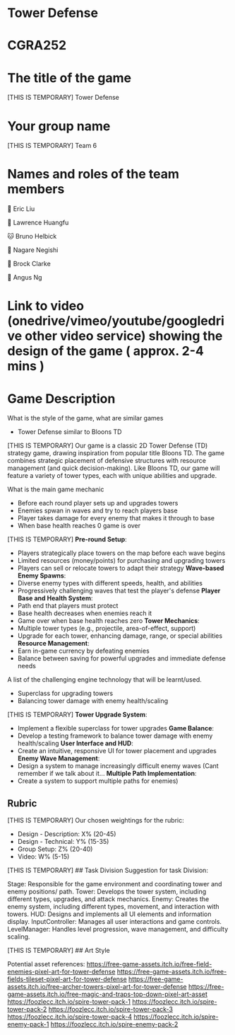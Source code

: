 # Tower Defense
# CGRA252


# The title of the game

[THIS IS TEMPORARY]
<TEMP>Tower Defense</TEMP>

# Your group name

[THIS IS TEMPORARY]
<TEMP>Team 6</TEMP>

# Names and roles of the team members
🐻 Eric Liu

🐺 Lawrence Huangfu

🐱 Bruno Helbick

🐶 Nagare Negishi

🐰 Brock Clarke

🦉 Angus Ng


# Link to video (onedrive/vimeo/youtube/googledrive other video service) showing the design of the game ( approx. 2-4 mins )


# Game Description
What is the style of the game, what are similar games
- Tower Defense similar to Bloons TD

[THIS IS TEMPORARY]
<TEMP>
Our game is a classic 2D Tower Defense (TD) strategy game,
drawing inspiration from popular title Bloons TD.
The game combines strategic placement of defensive structures with resource management (and quick decision-making).
Like Bloons TD, our game will feature a variety of tower types, each with unique abilities and upgrade.
</TEMP>


What is the main game mechanic
- Before each round player sets up and upgrades towers
- Enemies spwan in waves and try to reach players base
- Player takes damage for every enemy that makes it through to base
- When base health reaches 0 game is over

[THIS IS TEMPORARY]
<TEMP>
**Pre-round Setup**:
- Players strategically place towers on the map before each wave begins
- Limited resources (money/points) for purchasing and upgrading towers
- Players can sell or relocate towers to adapt their strategy
**Wave-based Enemy Spawns**:
- Diverse enemy types with different speeds, health, and abilities
- Progressively challenging waves that test the player's defense
**Player Base and Health System**:
- Path end that players must protect
- Base health decreases when enemies reach it
- Game over when base health reaches zero
**Tower Mechanics**:
- Multiple tower types (e.g., projectile, area-of-effect, support)
- Upgrade for each tower, enhancing damage, range, or special abilities
**Resource Management**:
- Earn in-game currency by defeating enemies
- Balance between saving for powerful upgrades and immediate defense needs
</TEMP>

A list of the challenging engine technology that will be learnt/used.
- Superclass for upgrading towers
- Balancing tower damage with enemy health/scaling

[THIS IS TEMPORARY]
<TEMP>
**Tower Upgrade System**:
- Implement a flexible superclass for tower upgrades
**Game Balance**:
- Develop a testing framework to balance tower damage with enemy health/scaling
**User Interface and HUD**:
- Create an intuitive, responsive UI for tower placement and upgrades
**Enemy Wave Management**:
- Design a system to manage increasingly difficult enemy waves
(Cant remember if we talk about it...
**Multiple Path Implementation**:
- Create a system to support multiple paths for enemies)
</TEMP>

## Rubric
[THIS IS TEMPORARY]
<TEMP>
Our chosen weightings for the rubric:
- Design - Description: X% (20-45)
- Design - Technical: Y% (15-35)
- Group Setup: Z% (20-40)
- Video: W% (5-15)
</TEMP>


[THIS IS TEMPORARY]
<TEMP>## Task Division
Suggestion for task Division:

Stage: Responsible for the game environment and coordinating tower and enemy positions/ path.
Tower: Develops the tower system, including different types, upgrades, and attack mechanics.
Enemy: Creates the enemy system, including different types, movement, and interaction with towers.
HUD: Designs and implements all UI elements and information display.
InputController: Manages all user interactions and game controls.
LevelManager: Handles level progression, wave management, and difficulty scaling.
</TEMP>


[THIS IS TEMPORARY]
<TEMP>## Art Style

Potential asset references:
https://free-game-assets.itch.io/free-field-enemies-pixel-art-for-tower-defense
https://free-game-assets.itch.io/free-fields-tileset-pixel-art-for-tower-defense
https://free-game-assets.itch.io/free-archer-towers-pixel-art-for-tower-defense
https://free-game-assets.itch.io/free-magic-and-traps-top-down-pixel-art-asset
https://foozlecc.itch.io/spire-tower-pack-1
https://foozlecc.itch.io/spire-tower-pack-2
https://foozlecc.itch.io/spire-tower-pack-3
https://foozlecc.itch.io/spire-tower-pack-4
https://foozlecc.itch.io/spire-enemy-pack-1
https://foozlecc.itch.io/spire-enemy-pack-2
</TEMP>